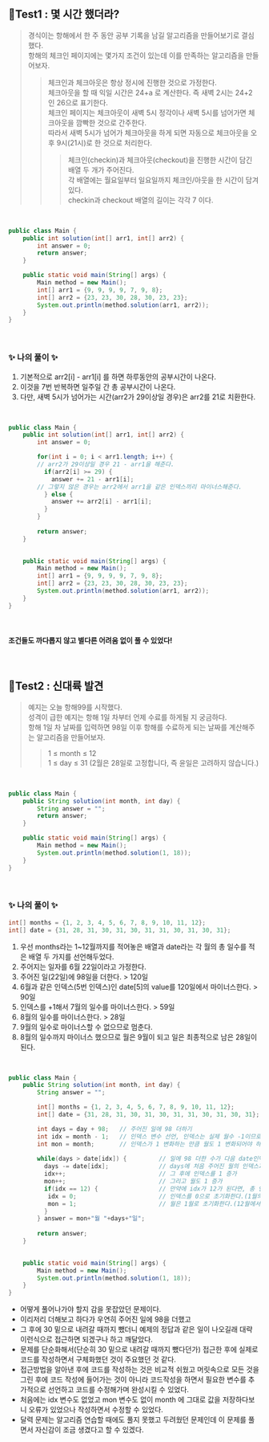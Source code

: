 
## 🔎Test1 : 몇 시간 했더라?
> 경식이는 항해에서 한 주 동안 공부 기록을 남길 알고리즘을 만들어보기로 결심했다.  
> 항해의 체크인 페이지에는 몇가지 조건이 있는데 이를 만족하는 알고리즘을 만들어보자.  
>> 체크인과 체크아웃은 항상 정시에 진행한 것으로 가정한다.  
>> 체크아웃을 할 때 익일 시간은 24+a 로 계산한다. 즉 새벽 2시는 24+2 인 26으로 표기한다.  
>> 체크인 페이지는 체크아웃이 새벽 5시 정각이나 새벽 5시를 넘어가면 체크아웃을 깜빡한 것으로 간주한다.  
>> 따라서 새벽 5시가 넘어가 체크아웃을 하게 되면 자동으로 체크아웃을 오후 9시(21시)로 한 것으로 처리한다.  
>>> 체크인(checkin)과 체크아웃(checkout)을 진행한 시간이 담긴 배열 두 개가 주어진다.  
>>> 각 배열에는 월요일부터 일요일까지 체크인/아웃을 한 시간이 담겨있다.  
>>>checkin과 checkout 배열의 길이는 각각 7 이다.

<br>

```java
public class Main {
    public int solution(int[] arr1, int[] arr2) {
        int answer = 0;
        return answer;
    }

    public static void main(String[] args) {
        Main method = new Main();
        int[] arr1 = {9, 9, 9, 9, 7, 9, 8};
        int[] arr2 = {23, 23, 30, 28, 30, 23, 23};
        System.out.println(method.solution(arr1, arr2));
    }
}
```
<br>

### ✨ 나의 풀이 ✨
1. 기본적으로 arr2[i] - arr1[i] 를 하면 하루동안의 공부시간이 나온다.
2. 이것을 7번 반복하면 일주일 간 총 공부시간이 나온다.
3. 다만, 새벽 5시가 넘어가는 시간(arr2가 29이상일 경우)은 arr2를 21로 치환한다.

<br>

```java
public class Main {
    public int solution(int[] arr1, int[] arr2) {
        int answer = 0;

        for(int i = 0; i < arr1.length; i++) {
        // arr2가 29이상일 경우 21 - arr1을 해준다.
          if(arr2[i] >= 29) {
            answer += 21 - arr1[i];
        // 그렇지 않은 경우는 arr2에서 arr1을 같은 인덱스끼리 마이너스해준다.
          } else {
            answer += arr2[i] - arr1[i];
          }
        }
      
        return answer;
    }

  
    public static void main(String[] args) {
        Main method = new Main();
        int[] arr1 = {9, 9, 9, 9, 7, 9, 8};
        int[] arr2 = {23, 23, 30, 28, 30, 23, 23};
        System.out.println(method.solution(arr1, arr2));
    }
}
```

<br>

#### 조건들도 까다롭지 않고 별다른 어려움 없이 풀 수 있었다!

<br>

## 🔎Test2 : 신대륙 발견
> 예지는 오늘 항해99를 시작했다.  
> 성격이 급한 예지는 항해 1일 차부터 언제 수료를 하게될 지 궁금하다.  
> 항해 1일 차 날짜를 입력하면 98일 이후 항해를 수료하게 되는 날짜를 계산해주는 알고리즘을 만들어보자.  
>> 1 ≤ month ≤ 12  
>> 1 ≤ day ≤ 31 (2월은 28일로 고정합니다, 즉 윤일은 고려하지 않습니다.)  

<br>

```java
public class Main {
    public String solution(int month, int day) {
        String answer = "";
        return answer;
    }

    public static void main(String[] args) {
        Main method = new Main();
        System.out.println(method.solution(1, 18));
    }
}
```

<br>


### ✨ 나의 풀이 ✨
```java
int[] months = {1, 2, 3, 4, 5, 6, 7, 8, 9, 10, 11, 12};
int[] date = {31, 28, 31, 30, 31, 30, 31, 31, 30, 31, 30, 31};
```
1. 우선 months라는 1~12월까지를 적어놓은 배열과 date라는 각 월의 총 일수를 적은 배열 두 가지를 선언해두었다.
2. 주어지는 일자를 6월 22일이라고 가정한다.  
3. 주어진 일(22일)에 98일을 더한다. > 120일  
4. 6월과 같은 인덱스(5번 인덱스)인 date[5]의 value를 120일에서 마이너스한다. > 90일
5. 인덱스를 +1해서 7월의 일수를 마이너스한다. > 59일
6. 8월의 일수를 마이너스한다. > 28일
7. 9월의 일수로 마이너스할 수 없으므로 멈춘다.
8. 8월의 일수까지 마이너스 했으므로 월은 9월이 되고 일은 최종적으로 남은 28일이 된다.

<br>

```java
public class Main {
    public String solution(int month, int day) {
        String answer = "";

        int[] months = {1, 2, 3, 4, 5, 6, 7, 8, 9, 10, 11, 12};
        int[] date = {31, 28, 31, 30, 31, 30, 31, 31, 30, 31, 30, 31};

        int days = day + 98;   // 주어진 일에 98 더하기
        int idx = month - 1;   // 인덱스 변수 선언, 인덱스는 실제 월수 -1이므로(1월이면 0번 인덱스이므로) -1을 해준다.
        int mon = month;       // 인덱스가 1 변화하는 만큼 월도 1 변화되어야 하므로 따로 변수를 선언해준다.
          
        while(days > date[idx]) {         // 일에 98 더한 수가 다음 date인덱스보다 큰 동안 아래를 수행한다.
          days -= date[idx];              // days에 처음 주어진 월의 인덱스과 같은 date 인덱스의 value를 마이너스해준다.
          idx++;                          // 그 후에 인덱스를 1 증가
          mon++;                          // 그리고 월도 1 증가
          if(idx == 12) {                 // 만약에 idx가 12가 된다면, 총 인덱스의 길이는 11이므로(12월 다음에 1월로 넘어가는 조건)
           idx = 0;                       // 인덱스를 0으로 초기화한다.(1월의 인덱스로 넘어옴)
           mon = 1;                       // 월은 1월로 초기화한다.(12월에서 1월로 넘어옴)
          }
        } answer = mon+"월 "+days+"일";
        
        return answer;
    }

  
    public static void main(String[] args) {
        Main method = new Main();
        System.out.println(method.solution(1, 18));
    }
}
```

- 어떻게 풀어나가야 할지 감을 못잡았던 문제이다.  
- 이리저리 더해보고 하다가 우연히 주어진 일에 98을 더했고  
- 그 후에 30 밑으로 내려갈 때까지 뺐더니 예제의 정답과 같은 일이 나오길래  대략 이런식으로 접근하면 되겠구나 하고 깨달았다.  
- 문제를 단순화해서(단순히 30 밑으로 내려갈 때까지 뺐다던가) 접근한 후에 실제로 코드를 작성하면서 구체화했던 것이 주요했던 것 같다.  
- 접근방법을 알아낸 후에 코드를 작성하는 것은 비교적 쉬웠고 머릿속으로 모든 것을 그린 후에 코드 작성에 들어가는 것이 아니라  코드작성을 하면서 필요한 변수를 추가적으로 선언하고 코드를 수정해가며 완성시킬 수 있었다.  
- 처음에는 idx 변수도 없었고 mon 변수도 없이 month 에 그대로 값을 저장하다보니 오류가 있었으나 작성하면서 수정할 수 있었다.  
- 달력 문제는 알고리즘 연습할 때에도 풀지 못했고 두려웠던 문제인데  이 문제를 풀면서 자신감이 조금 생겼다고 할 수 있겠다.  